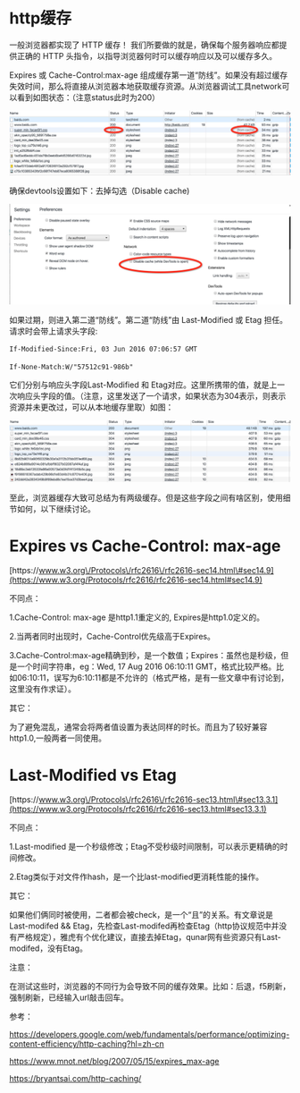 # http缓存

一般浏览器都实现了 HTTP 缓存！ 我们所要做的就是，确保每个服务器响应都提供正确的 HTTP 头指令，以指导浏览器何时可以缓存响应以及可以缓存多久。

Expires 或 Cache-Control:max-age 组成缓存第一道“防线”。如果没有超过缓存失效时间，那么将直接从浏览器本地获取缓存资源。从浏览器调试工具network可以看到如图状态：（注意status此时为200）

![from cache](/assets/from-cache.png)

确保devtools设置如下：去掉勾选（Disable cache\)

![](/assets/setting.png)

如果过期，则进入第二道“防线”。第二道“防线”由 Last-Modified 或 Etag 担任。请求时会带上请求头字段:

```
If-Modified-Since:Fri, 03 Jun 2016 07:06:57 GMT

If-None-Match:W/"57512c91-986b"
```

它们分别与响应头字段Last-Modified 和 Etag对应。这里所携带的值，就是上一次响应头字段的值。（注意，这里发送了一个请求，如果状态为304表示，则表示资源并未更改过，可以从本地缓存里取）如图：

![304](/assets/304.png)

至此，浏览器缓存大致可总结为有两级缓存。但是这些字段之间有啥区别，使用细节如何，以下继续讨论。

# Expires vs Cache-Control: max-age

[https:\/\/www.w3.org\/Protocols\/rfc2616\/rfc2616-sec14.html\#sec14.9](https://www.w3.org/Protocols/rfc2616/rfc2616-sec14.html#sec14.9)

不同点：

1.Cache-Control: max-age 是http1.1重定义的, Expires是http1.0定义的。

2.当两者同时出现时，Cache-Control优先级高于Expires。

3.Cache-Control:max-age精确到秒，是一个数值；Expires：虽然也是秒级，但是一个时间字符串，eg：Wed, 17 Aug 2016 06:10:11 GMT，格式比较严格。比如06:10:11，误写为6:10:11都是不允许的（格式严格，是有一些文章中有讨论到，这里没有作求证）。

其它：

为了避免混乱，通常会将两者值设置为表达同样的时长。而且为了较好兼容http1.0,一般两者一同使用。

# Last-Modified vs Etag

[https:\/\/www.w3.org\/Protocols\/rfc2616\/rfc2616-sec13.html\#sec13.3.1](https://www.w3.org/Protocols/rfc2616/rfc2616-sec13.html#sec13.3.1)

不同点：

1.Last-modified 是一个秒级修改；Etag不受秒级时间限制，可以表示更精确的时间修改。

2.Etag类似于对文件作hash，是一个比last-modified更消耗性能的操作。

其它：

如果他们俩同时被使用，二者都会被check，是一个“且”的关系。有文章说是Last-modifed && Etag，先检查Last-modifed再检查Etag（http协议规范中并没有严格规定），雅虎有个优化建议，直接去掉Etag，qunar网有些资源只有Last-modifed，没有Etag。



注意：

在测试这些时，浏览器的不同行为会导致不同的缓存效果。比如：后退，f5刷新，强制刷新，已经输入url敲击回车。


参考：

https://developers.google.com/web/fundamentals/performance/optimizing-content-efficiency/http-caching?hl=zh-cn

https://www.mnot.net/blog/2007/05/15/expires_max-age

https://bryantsai.com/http-caching/



